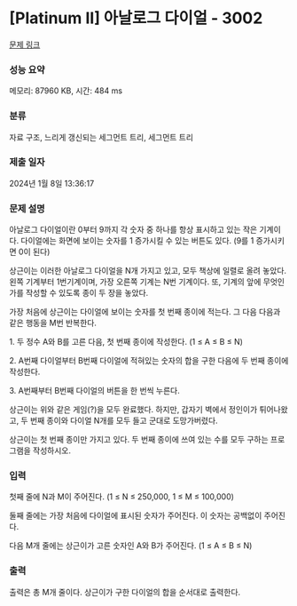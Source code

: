 # [Platinum II] 아날로그 다이얼 - 3002 

[문제 링크](https://www.acmicpc.net/problem/3002) 

### 성능 요약

메모리: 87960 KB, 시간: 484 ms

### 분류

자료 구조, 느리게 갱신되는 세그먼트 트리, 세그먼트 트리

### 제출 일자

2024년 1월 8일 13:36:17

### 문제 설명

<p>아날로그 다이얼이란 0부터 9까지 각 숫자 중 하나를 항상 표시하고 있는 작은 기계이다. 다이얼에는 화면에 보이는 숫자를 1 증가시킬 수 있는 버튼도 있다. (9를 1 증가시키면 0이 된다)</p>

<p>상근이는 이러한 아날로그 다이얼을 N개 가지고 있고, 모두 책상에 일렬로 올려 놓았다. 왼쪽 기계부터 1번기계이며, 가장 오른쪽 기계는 N번 기계이다. 또, 기계의 앞에 무엇인가를 작성할 수 있도록 종이 두 장을 놓았다.</p>

<p>가장 처음에 상근이는 다이얼에 보이는 숫자를 첫 번째 종이에 적는다. 그 다음 다음과 같은 행동을 M번 반복한다.</p>

<p>1. 두 정수 A와 B를 고른 다음, 첫 번째 종이에 작성한다. (1 ≤ A ≤ B ≤ N)</p>

<p>2. A번째 다이얼부터 B번째 다이얼에 적혀있는 숫자의 합을 구한 다음에 두 번째 종이에 작성한다.</p>

<p>3. A번째부터 B번째 다이얼의 버튼을 한 번씩 누른다.</p>

<p>상근이는 위와 같은 게임(?)을 모두 완료했다. 하지만, 갑자기 벽에서 정인이가 튀어나왔고, 두 번째 종이와 다이얼 N개를 모두 들고 군대로 도망가버렸다.</p>

<p>상근이는 첫 번째 종이만 가지고 있다. 두 번째 종이에 쓰여 있는 수를 모두 구하는 프로그램을 작성하시오.</p>

### 입력 

 <p>첫째 줄에 N과 M이 주어진다. (1 ≤ N ≤ 250,000, 1 ≤ M ≤ 100,000)</p>

<p>둘째 줄에는 가장 처음에 다이얼에 표시된 숫자가 주어진다. 이 숫자는 공백없이 주어진다.</p>

<p>다음 M개 줄에는 상근이가 고른 숫자인 A와 B가 주어진다. (1 ≤ A ≤ B ≤ N)</p>

### 출력 

 <p>출력은 총 M개 줄이다. 상근이가 구한 다이얼의 합을 순서대로 출력한다.</p>

